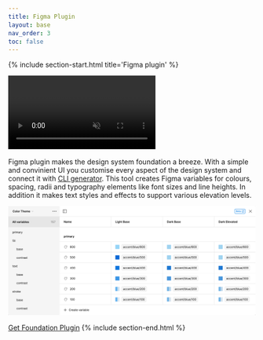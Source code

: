 ```yaml
---
title: Figma Plugin
layout: base
nav_order: 3
toc: false
---
```


{% include section-start.html title='Figma plugin' %}

<div class="width-full overflow-hidden flex items-center justify-center rounded-md">
    <!-- <img src="./video/plugin-demo.gif" alt="Figma variables preview"> -->
    <video autoplay loop muted>
        <source src="./video/plugin-demo.webm" type="video/webm" />
        <source src="./video/plugin-demo.mp4" type="video/mp4" />
        <img src="./video/plugin-demo.jpg" alt="Plugin UI preview">
    </video>
</div>

Figma plugin makes the design system foundation a breeze. With a simple and convinient UI you customise every aspect of the design system and connect it with [CLI generator](./cli-color-generator.html). This tool creates Figma variables for colours, spacing, radii and typography elements like font sizes and line heights. In addition it makes text styles and effects to support various elevation levels.

<div class="width-full overflow-hidden flex items-center justify-center rounded-sm shadow-2 border-outline-alt-base-100 shadow-utility-shade-200">
    <img src="./favicon/figma-vars.png" alt="Figma variables preview">
</div>

<a href="https://www.figma.com/community/plugin/1297031341980383999/source-colors-lite" class="inline-block px-base py-xs rounded-md color-text-contrast-600 bg-primary-400 hover:no-underline hover:bg-opacity-90" target="_blank">Get Foundation Plugin</a>
{% include section-end.html %}



